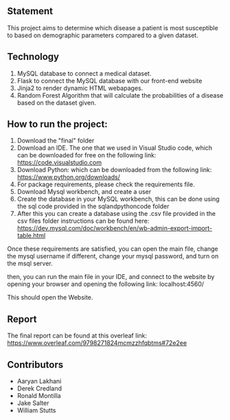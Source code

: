 ## Statement
This project aims to determine which disease a patient is most susceptible to based on demographic parameters compared to a given dataset. 
## Technology
1. MySQL database to connect a medical dataset.
2. Flask to connect the MySQL database with our front-end website
3. Jinja2 to render dynamic HTML webapages.
4. Random Forest Algorithm that will calculate the probabilities of a disease based on the dataset given.
   
## How to run the project:
  1. Download the "final" folder
  2. Download an IDE. The one that we used in Visual Studio code, which can be downloaded for free on the following link: https://code.visualstudio.com
  3. Download Python: which can be downloaded from the following link: https://www.python.org/downloads/
  4. For package requirements, please check the requirements file.
  5. Download Mysql workbench, and create a user
  6. Create the database in your MySQL workbench, this can be done using the sql code provided in the sqlandpythoncode folder
  7. After this you can create a database using the .csv file provided in the csv files folder instructions can be found here: https://dev.mysql.com/doc/workbench/en/wb-admin-export-import-table.html

Once these requirements are satisfied, you can open the main file, change the mysql username if different, change your mysql password, and turn on the msql server.

then, you can run the main file in your IDE, and connect to the website by opening your browser and opening the following link: localhost:4560/

This should open the Website.

## Report
The final report can be found at this overleaf link: https://www.overleaf.com/9798271824mcmzzhfqbtms#72e2ee

## Contributors
- Aaryan Lakhani 
- Derek Credland
- Ronald Montilla
- Jake Salter
- William Stutts
